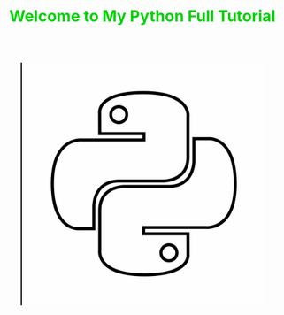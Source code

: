 <div style="text-align: center;">

  <h1 style="color: #00D100">Welcome to My Python Full Tutorial</h1>

  <br><br>

  <img src="python1.png" alt="My Image" />

</div>
